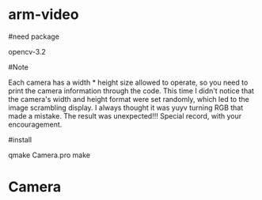 # arm-video

#need package
  
opencv-3.2
  
#Note

Each camera has a width * height size allowed to operate, so you need to print the camera information through the code. This time I didn't notice that the camera's width and height format were set randomly, which led to the image scrambling display. I always thought it was yuyv turning RGB that made a mistake. The result was unexpected!!! Special record, with your encouragement.

#install

  qmake Camera.pro
  make
# Camera
